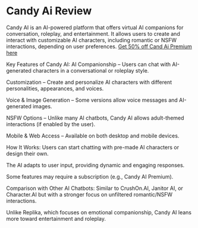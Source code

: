 # Candy Ai Review 
Candy AI is an AI-powered platform that offers virtual AI companions for conversation, roleplay, and entertainment. It allows users to create and interact with customizable AI characters, including romantic or NSFW interactions, depending on user preferences.
[Get 50% off Cand Ai Premium here](linktr.ee/Candyaii)


Key Features of Candy AI:
AI Companionship – Users can chat with AI-generated characters in a conversational or roleplay style.

Customization – Create and personalize AI characters with different personalities, appearances, and voices.

Voice & Image Generation – Some versions allow voice messages and AI-generated images.

NSFW Options – Unlike many AI chatbots, Candy AI allows adult-themed interactions (if enabled by the user).

Mobile & Web Access – Available on both desktop and mobile devices.

How It Works:
Users can start chatting with pre-made AI characters or design their own.

The AI adapts to user input, providing dynamic and engaging responses.

Some features may require a subscription (e.g., Candy AI Premium).

Comparison with Other AI Chatbots:
Similar to CrushOn.AI, Janitor AI, or Character.AI but with a stronger focus on unfiltered romantic/NSFW interactions.

Unlike Replika, which focuses on emotional companionship, Candy AI leans more toward entertainment and roleplay.
